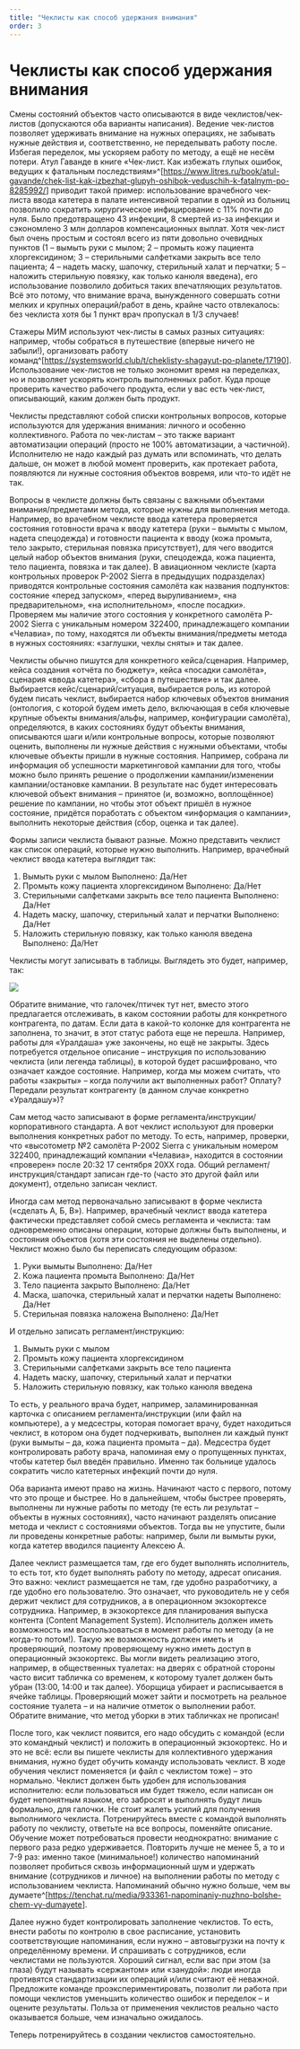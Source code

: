 ```yaml
---
title: "Чеклисты как способ удержания внимания"
order: 3
---
```


# Чеклисты как способ удержания внимания

Смены состояний объектов часто описываются в виде чеклистов/чек-листов (допускаются оба варианты написания). Ведение чек-листов позволяет удерживать внимание на нужных операциях, не забывать нужные действия и, соответственно, не переделывать работу после. Избегая переделок, мы ускоряем работу по методу, а ещё не несём потери. Атул Гаванде в книге «Чек-лист. Как избежать глупых ошибок, ведущих к фатальным последствиям»^[<https://www.litres.ru/book/atul-gavande/chek-list-kak-izbezhat-glupyh-oshibok-veduschih-k-fatalnym-po-8285992/>] приводит такой пример: использование врачебного чек-листа ввода катетера в палате интенсивной терапии в одной из больниц позволило сократить хирургическое инфицирование с 11% почти до нуля. Было предотвращено 43 инфекции, 8 смертей из-за инфекции и сэкономлено 3 млн долларов компенсационных выплат. Хотя чек-лист был очень простым и состоял всего из пяти довольно очевидных пунктов (1 – вымыть руки с мылом; 2 – промыть кожу пациента хлоргексидином; 3 – стерильными салфетками закрыть все тело пациента; 4 – надеть маску, шапочку, стерильный халат и перчатки; 5 – наложить стерильную повязку, как только канюля введена), его использование позволило добиться таких впечатляющих результатов. Всё это потому, что внимание врача, вынужденного совершать сотни мелких и крупных операций/работ в день, крайне часто отвлекалось: без чеклиста хотя бы 1 пункт врач пропускал в 1/3 случаев!

Стажеры МИМ используют чек-листы в самых разных ситуациях: например, чтобы собраться в путешествие (впервые ничего не забыли!), организовать работу команд^[<https://systemsworld.club/t/cheklisty-shagayut-po-planete/17190>]. Использование чек-листов не только экономит время на переделках, но и позволяет ускорять контроль выполненных работ. Куда проще проверить качество рабочего продукта, если у вас есть чек-лист, описывающий, каким должен быть продукт.

Чеклисты представляют собой списки контрольных вопросов, которые используются для удержания внимания: личного и особенно коллективного. Работа по чек-листам – это также вариант автоматизации операций (просто не 100% автоматизации, а частичной). Исполнителю не надо каждый раз думать или вспоминать, что делать дальше, он может в любой момент проверить, как протекает работа, появляются ли нужные состояния объектов вовремя, или что-то идёт не так.

Вопросы в чеклисте должны быть связаны с важными объектами внимания/предметами метода, которые нужны для выполнения метода. Например, во врачебном чеклисте ввода катетера проверяется состояния готовности врача к вводу катетера (руки – вымыты с мылом, надета спецодежда) и готовности пациента к вводу (кожа промыта, тело закрыто, стерильная повязка присутствует), для чего вводится целый набор объектов внимания (руки, спецодежда, кожа пациента, тело пациента, повязка и так далее). В авиационном чеклисте (карта контрольных проверок P-2002 Sierra в предыдущих подразделах) приводятся контрольные состояния самолёта как названия подпунктов: состояние «перед запуском», «перед выруливанием», «на предварительном», «на исполнительном», «после посадки». Проверяем мы наличие этого состояния у конкретного самолёта P-2002 Sierra с уникальным номером 322400, принадлежащего компании «Челавиа», по тому, находятся ли объекты внимания/предметы метода в нужных состояниях: «заглушки, чехлы сняты» и так далее.

Чеклисты обычно пишутся для конкретного кейса/сценария. Например, кейса создания «отчёта по бюджету», кейса «посадки самолёта», сценария «ввода катетера», «сбора в путешествие» и так далее. Выбирается кейс/сценарий/ситуация, выбирается роль, из которой будем писать чеклист, выбирается набор ключевых объектов внимания (онтология, с которой будем иметь дело, включающая в себя ключевые крупные объекты внимания/альфы, например, конфигурации самолёта), определяются, в каких состояниях будут объекты внимания, описываются шаги и/или контрольные вопросы, которые позволяют оценить, выполнены ли нужные действия с нужными объектами, чтобы ключевые объекты пришли в нужные состояния. Например, собрана ли информация об успешности маркетинговой кампании для того, чтобы можно было принять решение о продолжении кампании/изменении кампании/остановке кампании. В результате нас будет интересовать ключевой объект внимания – принятое (и, возможно, воплощённое) решение по кампании, но чтобы этот объект пришёл в нужное состояние, придётся поработать с объектом «информация о кампании», выполнить некоторые действия (сбор, оценка и так далее).

Формы записи чеклиста бывают разные. Можно представить чеклист как список операций, которые нужно выполнить. Например, врачебный чеклист ввода катетера выглядит так:

1. Вымыть руки с мылом Выполнено: Да/Нет
2. Промыть кожу пациента хлоргексидином Выполнено: Да/Нет
3. Стерильными салфетками закрыть все тело пациента Выполнено: Да/Нет
4. Надеть маску, шапочку, стерильный халат и перчатки Выполнено: Да/Нет
5. Наложить стерильную повязку, как только канюля введена Выполнено: Да/Нет

Чеклисты могут записывать в таблицы. Выглядеть это будет, например, так:

![](/text/ontologics-sobr/2025-06-19T2004/8150/35.png)

Обратите внимание, что галочек/птичек тут нет, вместо этого предлагается отслеживать, в каком состоянии работы для конкретного контрагента, по датам. Если дата в какой-то колонке для контрагента не заполнена, то значит, в этот статус работа еще не перешла. Например, работы для «Уралдаша» уже закончены, но ещё не закрыты. Здесь потребуется отдельное описание – инструкция по использованию чеклиста (или легенда таблицы), в которой будет расшифровано, что означает каждое состояние. Например, когда мы можем считать, что работы «закрыты» – когда получили акт выполненных работ? Оплату? Передали результат контрагенту (в данном случае конкретно «Уралдашу»)?

Сам метод часто записывают в форме регламента/инструкции/корпоративного стандарта. А вот чеклист используют для проверки выполнения конкретных работ по методу. То есть, например, проверки, что «высотометр №2 самолёта P-2002 Sierra с уникальным номером 322400, принадлежащий компании «Челавиа», находится в состоянии «проверен» после 20:32 17 сентября 20ХХ года. Общий регламент/инструкция/стандарт записан где-то (часто это другой файл или документ), отдельно записан чеклист.

Иногда сам метод первоначально записывают в форме чеклиста («сделать А, Б, В»). Например, врачебный чеклист ввода катетера фактически представляет собой смесь регламента и чеклиста: там одновременно описаны операции, которые должны быть выполнены, и состояния объектов (хотя эти состояния не выделены отдельно). Чеклист можно было бы переписать следующим образом:

1. Руки вымыты Выполнено: Да/Нет
2. Кожа пациента промыта Выполнено: Да/Нет
3. Тело пациента закрыто Выполнено: Да/Нет
4. Маска, шапочка, стерильный халат и перчатки надеты Выполнено: Да/Нет
5. Стерильная повязка наложена Выполнено: Да/Нет

И отдельно записать регламент/инструкцию:

1. Вымыть руки с мылом
2. Промыть кожу пациента хлоргексидином
3. Стерильными салфетками закрыть все тело пациента
4. Надеть маску, шапочку, стерильный халат и перчатки
5. Наложить стерильную повязку, как только канюля введена

То есть, у реального врача будет, например, заламинированная карточка с описанием регламента/инструкции (или файл на компьютере), а у медсестры, которая помогает врачу, будет находиться чеклист, в котором она будет подчеркивать, выполнен ли каждый пункт (руки вымыты – да, кожа пациента промыта – да). Медсестра будет контролировать работу врача, напоминая ему о пропущенных пунктах, чтобы катетер был введён правильно. Именно так больнице удалось сократить число катетерных инфекций почти до нуля.

Оба варианта имеют право на жизнь. Начинают часто с первого, потому что это проще и быстрее. Но в дальнейшем, чтобы быстрее проверять, выполнены ли нужные работы по методу (те есть ли результат – объекты в нужных состояниях), часто начинают разделять описание метода и чеклист с состояниями объектов. Тогда вы не упустите, были ли проведены конкретные работы: например, были ли вымыты руки, когда катетер вводился пациенту Алексею А.

Далее чеклист размещается там, где его будет выполнять исполнитель, то есть тот, кто будет выполнять работу по методу, адресат описания. Это важно: чеклист размещается не там, где удобно разработчику, а где удобно его пользователю. Это означает, что руководитель не у себя держит чеклист для сотрудников, а в операционном экзокортексе сотрудника. Например, в экзокортексе для планирования выпуска контента (Content Management System). Исполнитель должен иметь возможность им воспользоваться в момент работы по методу (а не когда-то потом!). Такую же возможность должен иметь и проверяющий, поэтому проверяющему нужно иметь доступ в операционный экзокортекс. Вы могли видеть реализацию этого, например, в общественных туалетах: на дверях с обратной стороны часто висит табличка со временем, к которому туалет должен быть убран (13:00, 14:00 и так далее). Уборщица убирает и расписывается в ячейке таблицы. Проверяющий может зайти и посмотреть на реальное состояние туалета – и на наличие отметок о выполнении работ. Обратите внимание, что метод уборки в этих табличках не прописан!

После того, как чеклист появится, его надо обсудить с командой (если это командный чеклист) и положить в операционный экзокортекс. Но и это не всё: если вы пишете чеклисты для коллективного удержания внимания, нужно будет обучить команду использовать чеклист. В ходе обучения чеклист поменяется (и файл с чеклистом тоже) – это нормально. Чеклист должен быть удобен для использования исполнителю: если пользоваться им будет тяжело, если написан он будет непонятным языком, его забросят и выполнять будут лишь формально, для галочки. Не стоит жалеть усилий для получения выполнимого чеклиста. Потренируйтесь вместе с командой выполнять работу по чеклисту, ответьте на все вопросы, поменяйте описание. Обучение может потребоваться провести неоднократно: внимание с первого раза редко удерживается. Повторить лучше не менее 5, а то и 7-9 раз: именно такое (минимальное!) количество напоминаний позволяет пробиться сквозь информационный шум и удержать внимание (сотрудников и личное) на выполнении работы по методу с использованием чеклиста. Напоминаний обычно нужно больше, чем вы думаете^[<https://tenchat.ru/media/933361-napominaniy-nuzhno-bolshe-chem-vy-dumayete>].

Далее нужно будет контролировать заполнение чеклистов. То есть, внести работы по контролю в свое расписание, установить соответствующие напоминания, если нужно – автовыгрузки на почту к определённому времени. И спрашивать с сотрудников, если чеклистами не пользуются. Хороший сигнал, если вас при этом (за глаза) будут называть «сержантом» или «занудой»: люди иногда противятся стандартизации их операций и/или считают её неважной. Предложите команде проэкспериментировать, позволит ли работа при помощи чеклистов уменьшить количество ошибок и переделок – и оцените результаты. Польза от применения чеклистов реально часто оказывается больше, чем изначально ожидалось.

Теперь потренируйтесь в создании чеклистов самостоятельно.